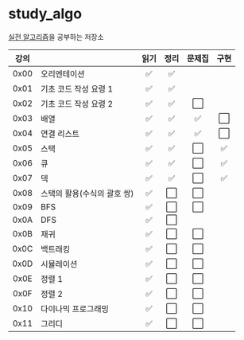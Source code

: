 # study_algo

[실전 알고리즘](https://blog.encrypted.gg/919?category=773649)을 공부하는 저장소

| 강의 |                             | 읽기 | 정리 | 문제집 | 구현 |
| :--: | --------------------------- | :--: | :--: | :----: | :--: |
| 0x00 | 오리엔테이션                |  ✅  |  ✅  |        |      |
| 0x01 | 기초 코드 작성 요령 1       |  ✅  |  ✅  |        |      |
| 0x02 | 기초 코드 작성 요령 2       |  ✅  |  ✅  |  ⬜️   |      |
| 0x03 | 배열                        |  ✅  |  ✅  |   ✅   | ⬜️  |
| 0x04 | 연결 리스트                 |  ✅  |  ✅  |   ✅   | ⬜️  |
| 0x05 | 스택                        |  ✅  |  ✅  |  ⬜️   |  ✅  |
| 0x06 | 큐                          |  ✅  |  ✅  |  ⬜️   |  ✅  |
| 0x07 | 덱                          |  ✅  |  ✅  |  ⬜️   |  ✅  |
| 0x08 | 스택의 활용(수식의 괄호 쌍) |  ✅  | ⬜️  |  ⬜️   |      |
| 0x09 | BFS                         |  ✅  | ⬜️  |  ⬜️   |      |
| 0x0A | DFS                         |  ✅  | ⬜️  |        |      |
| 0x0B | 재귀                        |  ✅  | ⬜️  |  ⬜️   |      |
| 0x0C | 백트래킹                    |  ✅  | ⬜️  |  ⬜️   |      |
| 0x0D | 시뮬레이션                  |  ✅  | ⬜️  |  ⬜️   |      |
| 0x0E | 정렬 1                      |  ✅  | ⬜️  |  ⬜️   |      |
| 0x0F | 정렬 2                      |  ✅  | ⬜️  |  ⬜️   |      |
| 0x10 | 다이나믹 프로그래밍         |  ✅  | ⬜️  |  ⬜️   |      |
| 0x11 | 그리디                      |  ✅  | ⬜️  |  ⬜️   |      |
